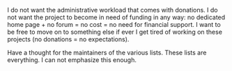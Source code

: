 I do not want the administrative workload that comes with donations. I do not want the project to become in need of funding in any way: no dedicated home page + no forum = no cost = no need for financial support. I want to be free to move on to something else if ever I get tired of working on these projects (no donations = no expectations).

Have a thought for the maintainers of the various lists. These lists are everything. I can not emphasize this enough.